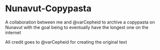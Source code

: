 # Nunavut-Copypasta
A collaboration between me and @varCepheid to archive a copypasta on Nunavut with the goal being to eventually have the longest one on the internet

All credit goes to @varCepheid for creating the original text
